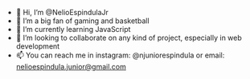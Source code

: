 - 👋 Hi, I’m @NelioEspindulaJr
- 👀 I’m a big fan of gaming and basketball
- 🌱 I’m currently learning JavaScript
- 💞️ I’m looking to collaborate on any kind of project, especially in web development
- 📫 You can reach me in instagram: @njuniorespindula or email: nelioespindula.junior@gmail.com

<!---
NelioEspindulaJr/NelioEspindulaJr is a ✨ special ✨ repository because its `README.md` (this file) appears on your GitHub profile.
You can click the Preview link to take a look at your changes.
--->
